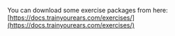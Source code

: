 You can download some exercise packages from here: [https://docs.trainyourears.com/exercises/](https://docs.trainyourears.com/exercises/)

